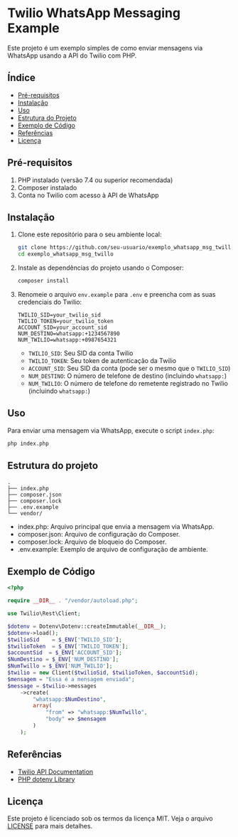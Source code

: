 # Twilio WhatsApp Messaging Example

Este projeto é um exemplo simples de como enviar mensagens via WhatsApp usando a API do Twilio com PHP.

## Índice

- [Pré-requisitos](#pré-requisitos)
- [Instalação](#instalação)
- [Uso](#uso)
- [Estrutura do Projeto](#estrutura-do-projeto)
- [Exemplo de Código](#exemplo-de-código)
- [Referências](#referências)
- [Licença](#licença)

## Pré-requisitos

1. PHP instalado (versão 7.4 ou superior recomendada)
2. Composer instalado
3. Conta no Twilio com acesso à API de WhatsApp

## Instalação

1. Clone este repositório para o seu ambiente local:

    ```bash
    git clone https://github.com/seu-usuario/exemplo_whatsapp_msg_twillo.git
    cd exemplo_whatsapp_msg_twillo
    ```

2. Instale as dependências do projeto usando o Composer:

    ```bash
    composer install
    ```

3. Renomeie o arquivo `env.example` para `.env` e preencha com as suas credenciais do Twilio:

    ```plaintext
    TWILIO_SID=your_twilio_sid
    TWILIO_TOKEN=your_twilio_token
    ACCOUNT_SID=your_account_sid
    NUM_DESTINO=whatsapp:+1234567890
    NUM_TWILIO=whatsapp:+0987654321
    ```

    - `TWILIO_SID`: Seu SID da conta Twilio
    - `TWILIO_TOKEN`: Seu token de autenticação da Twilio
    - `ACCOUNT_SID`: Seu SID da conta (pode ser o mesmo que o `TWILIO_SID`)
    - `NUM_DESTINO`: O número de telefone de destino (incluindo `whatsapp:`)
    - `NUM_TWILIO`: O número de telefone do remetente registrado no Twilio (incluindo `whatsapp:`)

## Uso

Para enviar uma mensagem via WhatsApp, execute o script `index.php`:

```bash
php index.php
```

## Estrutura do projeto

```plaintext
.
├── index.php
├── composer.json
├── composer.lock
├── .env.example
└── vendor/
```

- index.php: Arquivo principal que envia a mensagem via WhatsApp.
- composer.json: Arquivo de configuração do Composer.
- composer.lock: Arquivo de bloqueio do Composer.
- .env.example: Exemplo de arquivo de configuração de ambiente.

## Exemplo de Código

```php
<?php

require __DIR__ . "/vendor/autoload.php";

use Twilio\Rest\Client;

$dotenv = Dotenv\Dotenv::createImmutable(__DIR__);
$dotenv->load();
$twilioSid    = $_ENV['TWILIO_SID'];
$twilioToken  = $_ENV['TWILIO_TOKEN'];
$accountSid  = $_ENV['ACCOUNT_SID'];
$NumDestino = $_ENV['NUM_DESTINO'];
$NumTwillo = $_ENV['NUM_TWILIO'];
$twilio = new Client($twilioSid, $twilioToken, $accountSid);
$mensagem = "Essa é a mensagem enviada";
$message = $twilio->messages
    ->create(
        "whatsapp:$NumDestino", 
        array(
            "from" => "whatsapp:$NumTwillo",
            "body" => $mensagem
        )
    );
```

## Referências

- [Twilio API Documentation](https://www.twilio.com/docs)
- [PHP dotenv Library](https://github.com/vlucas/phpdotenv)

## Licença
Este projeto é licenciado sob os termos da licença MIT. Veja o arquivo [LICENSE](LICENSE)
 para mais detalhes.

